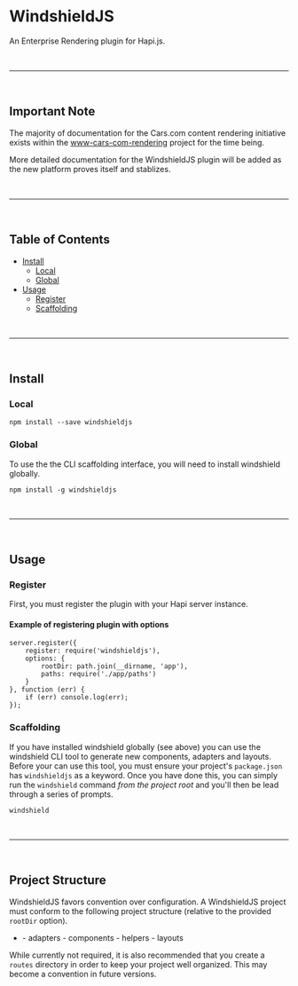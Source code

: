 # WindshieldJS

An Enterprise Rendering plugin for Hapi.js.

<br>

-----

<br>

## Important Note

The majority of documentation for the Cars.com content rendering initiative
exists within the [www-cars-com-rendering]() project for the time being.

More detailed documentation for the WindshieldJS plugin will be added as the
new platform proves itself and stablizes.

<br>

-----

<br>

## Table of Contents

* [Install](#install)
    - [Local](#local)
    - [Global](#global)
* [Usage](#usage)
    - [Register](#register)
    - [Scaffolding](#scaffolding)

<br>

-----

<br>

## <a name="install"/>Install

### <a name="local"/>Local

    npm install --save windshieldjs

### <a name="global"/>Global

To use the the CLI scaffolding interface, you will need to install windshield globally.

    npm install -g windshieldjs

<br>

-----

<br>

## <a name="usage"/>Usage

### <a name="register"/>Register

First, you must register the plugin with your Hapi server instance.

#### Example of registering plugin with options

    server.register({
        register: require('windshieldjs'),
        options: {
            rootDir: path.join(__dirname, 'app'),
            paths: require('./app/paths')
        }
    }, function (err) {
        if (err) console.log(err);
    });


### <a name="scaffolding"/>Scaffolding

If you have installed windshield globally (see above) you can use the windshield
CLI tool to generate new components, adapters and layouts. Before your can use
this tool, you must ensure your project's `package.json` has `windshieldjs` as a
keyword. Once you have done this, you can simply run the `windshield` command
*from the project root* and you'll then be lead through a series of prompts.

    windshield

<br>

-----

<br>

## Project Structure

WindshieldJS favors convention over configuration. A WindshieldJS project
must conform to the following project structure (relative to the provided
`rootDir` option).

* <rootDir>
    - adapters
    - components
    - helpers
    - layouts

While currently not required, it is also recommended that you create a
`routes` directory in order to keep your project well organized. This may
become a convention in future versions.
